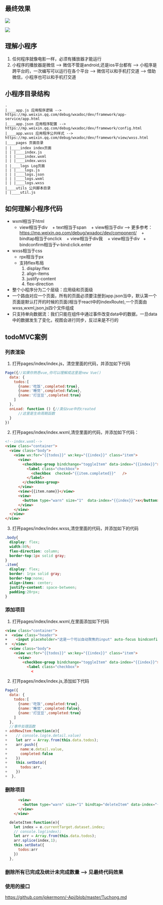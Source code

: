 ## 最终效果
![](http://7fvanf.com1.z0.glb.clouddn.com/17-9-22/23814214.jpg)

![](http://7fvanf.com1.z0.glb.clouddn.com/17-9-22/72008800.jpg)

## 理解小程序
1. 任何程序就像电影一样，必须有播放器才能运行
2. 小程序的播放器是微信 —> 微信不管是android,还是ios平台都有 —> 小程序是跨平台的，一次编写可以运行在各个平台 —> 微信可以和手机打交道 —> 借助微信，小程序也可以和手机打交道

## 小程序目录结构

```
.
|____app.js 应用程序逻辑 --> https://mp.weixin.qq.com/debug/wxadoc/dev/framework/app-service/app.html
|____app.json 应用程序配置 --> https://mp.weixin.qq.com/debug/wxadoc/dev/framework/config.html
|____app.wxss 应用程序公共样式 --> https://mp.weixin.qq.com/debug/wxadoc/dev/framework/view/wxss.html
|____pages 页面目录
| |____index index页面
| | |____index.js
| | |____index.wxml
| | |____index.wxss
| |____logs Log页面
| | |____logs.js
| | |____logs.json
| | |____logs.wxml
| | |____logs.wxss
|____utils 公共脚本目录
| |____util.js
```

## 如何理解小程序代码
- wxml相当于html
    + view相当于div
    + text相当于span
    + view相当于div --> 更多参考：https://mp.weixin.qq.com/debug/wxadoc/dev/component/
    + bindtap相当于onclick
    + view相当于div我
    + view相当于div
   + bindconfirm相当于v-bind:click.enter
- wxss相当于css
    + rpx相当于px
    + 支持flex布局
        1. display:flex
        2. align-items
        3. justify-content
        4. flex-direction
- 整个小程序分为二个层级：应用级和页面级
- 一个路由对应一个页面，所有的页面必须要注册到app.json当中，默认第一个页面是默认打开的时候的页面(相当于react中的indexRoute),一个页面由wxss,wxml,json,js四个文件组成
- 只支持单向数据流：我们只能在组件中通过事件改变data中的数据，一旦data中的数据发生了变化，视图会进行同步，反过来是不行的

## todoMVC案例
### 列表渲染

1. 打开pages/index/index.js，清空里面的代码，并添加如下代码

```javascript
Page({//如果你熟悉vue,你可以理解成这里是new Vue()
  data: {
    todos:[
      {name:'吃饭',completed:true},
      {name:'睡觉',completed:false},
      {name:'打豆豆',completed:true}
    ]
  },
  onLoad: function () {//类似vue中的created
      //这里是生命周期函数
  }
})
```

2. 打开pages/index/index.wxml,清空里面的代码，并添加如下代码：

```html
<!--index.wxml-->
<view class="container">
  <view class="body">
    <view wx:for="{{todos}}" wx:key="{{index}}" class="item">
      <view>
        <checkbox-group bindchange="toggleItem" data-index="{{index}}">
          <label class="checkbox">
            <checkbox  checked="{{item.completed}}"   />
          </label>
        </checkbox-group>
      </view>
      <view>{{item.name}}</view>
      <view>
        <button type="warn" size="1"  data-index="{{index}}">x</button>
      </view>
    </view>
  </view>
</view>
```

3. 打开pages/index/index.wxss,清空里面的代码，并添加如下的代码

```css
.body{
  display: flex;
  width:80%;
  flex-direction: column;
  border-top:1px solid gray;
}
.item{
  display: flex;
  border: 1rpx solid gray;
  border-top:none;
  align-items: center;
  justify-content: space-between;
  padding:20rpx;
}
```
    
### 添加项目
1. 打开pages/index/index.wxml,在里面添加如下代码

```html
<view class="container">
+  <view class="header">
+    <input placeholder="这是一个可以自动聚焦的input" auto-focus bindconfirm="addNewItem"  />
+  </view>
  <view class="body">
    <view wx:for="{{todos}}" wx:key="{{index}}" class="item">
      <view>
        <checkbox-group bindchange="toggleItem" data-index="{{index}}">
          <label class="checkbox">
            <
```

2. 打开pages/index/index.js,添加如下代码

```javascript
Page({
  data: {
    todos:[
      {name:'吃饭',completed:true},
      {name:'睡觉',completed:false},
      {name:'打豆豆',completed:true}
    ]
  },
  //事件处理函数
+ addNewItem:function(e){
+    // console.log(e.detail.value)
+    let arr = Array.from(this.data.todos);
+    arr.push({
+      name:e.detail.value,
+      completed:false
+    })
+    this.setData({
+      todos:arr,
+    })
+  },
```

### 删除项目

```html
      <view>
        <button type="warn" size="1" bindtap="deleteItem" data-index="{{index}}">x</button>
      </view>
    </view>
```

```javascript
  deleteItem:function(e){
    let index = e.currentTarget.dataset.index;
    // console.log(index);
    let arr = Array.from(this.data.todos);
    arr.splice(index,1);
    this.setData({
      todos:arr
    })
  },
``` 

### 删除所有已完成及统计未完成数量 --> 见最终代码效果

### 使用的接口
https://github.com/jokermonn/-Api/blob/master/Tuchong.md
